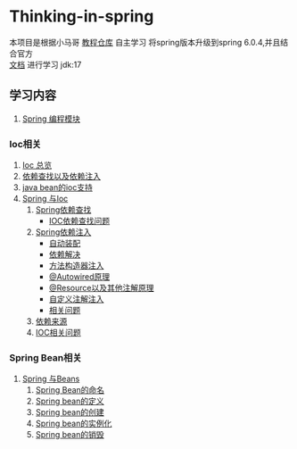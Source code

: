 # Thinking-in-spring
本项目是根据小马哥
[教程仓库](https://gitee.com/geektime-geekbang/geekbang-lessons)
自主学习 将spring版本升级到spring 6.0.4,并且结合官方   
[文档](https://docs.spring.io/spring-framework/docs/current/reference/html/) 进行学习
jdk:17  
## 学习内容

1. [Spring 编程模块](/learn-spring-dependency/SpringProgramingModel.md)  
### **Ioc相关**
1. [Ioc 总览](/learn-ioc/doc/iocOverview.md)
2. [依赖查找以及依赖注入](/learn-ioc/doc/di_lookup.md)
3. [java bean的ioc支持](/learn-ioc/doc/iocJavaBean.md)
4. [Spring 与Ioc](/learn-ioc/doc/SpringWithIoC.md)
   1. [Spring依赖查找](/learn-ioc/doc/springioc/SpringDL.md)
      * [IOC依赖查找问题](/learn-ioc/doc/springioc/springDL/SpringDLQuestions.md)
   2. [Spring依赖注入](/learn-ioc/doc/springioc/SpringDI.md)
      * [自动装配](/learn-ioc/doc/springioc/springDI/autowired.md)
      * [依赖解决](/learn-ioc/doc/springioc/springDI/dependencyResolve.md)
      * [方法构造器注入](/learn-ioc/doc/springioc/springDI/setterAndConstructorDi.md)
      * [@Autowired原理](/learn-ioc/doc/springioc/springDI/%40Autowired.md)
      * [@Resource以及其他注解原理](/learn-ioc/doc/springioc/springDI/%40Resource.md)
      * [自定义注解注入](/learn-ioc/doc/springioc/springDI/customAnnotation.md)
      * [相关问题](/learn-ioc/doc/springioc/springDI/springDIQuestion.md)
   3. [依赖来源](/learn-ioc/doc/springioc/SpringDS.md)
   4. [IOC相关问题](/learn-ioc/doc/springioc/SpringIOCQuestions.md)
   

### **Spring Bean相关**
1. [Spring 与Beans](/learn-spring-beans/doc/SpringBeans.md)
   1. [Spring Bean的命名](/learn-spring-beans/doc/bean_lifecyle/SpringBeanNaming.md)
   2. [Spring bean的定义](/learn-spring-beans/doc/bean_lifecyle/SpringBeansDefinition.md)
   3. [Spring bean的创建](/learn-spring-beans/doc/bean_lifecyle/SpringBeansCreateAndRegister.md)
   4. [Spring bean的实例化](/learn-spring-beans/doc/bean_lifecyle/SpringBeansInstantiation.md)
   5. [Spring bean的销毁](/learn-spring-beans/doc/bean_lifecyle/SpringBeansDestory.md)
